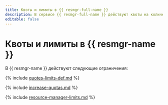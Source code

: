 ```yaml
---
title: Квоты и лимиты в {{ resmgr-full-name }}
description: В сервисе {{ resmgr-full-name }} действуют квоты на количество облаков в организации и количество каталогов в облаке. Лимиты не определены.
editable: false
---
```


# Квоты и лимиты в {{ resmgr-name }}

В {{ resmgr-name }} действуют следующие ограничения:

{% include [quotes-limits-def.md](../../_includes/quotes-limits-def.md) %}

{% include [increase-quotas.md](../../_includes/increase-quotas.md) %}

{% include [resource-manager-limits.md](../../_includes/resource-manager-limits.md) %}